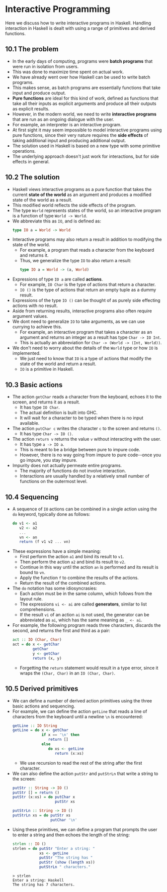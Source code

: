 # Interactive Programming
Here we discuss how to write interactive programs in Haskell. Handling interaction in Haskell is dealt with using a range of primitives and derived functions.
## 10.1 The problem
- In the early days of computing, programs were **batch programs** that were run in isolation from users.
- This was done to maximize time spent on actual work.
- We have already went over how Haskell can be used to write batch programs.
- This makes sense, as batch programs are essentially functions that take input and produce output.
- **Pure functions** are ideal for this kind of work, defined as functions that take all their inputs as explicit arguments and produce all their outputs as explicit results.
- However, in the modern world, we need to write **interactive programs** that are run as an ongoing dialogue with the user.
- For example, an interpreter is an interactive program.
- At first sight it may seem impossible to model interactive programs using pure functions, since their very nature requires the **side effects** of taking additional input and producing additional output.
- The solution used in Haskell is based on a new type with some primitive operations.
- The underlying approach doesn't just work for interactions, but for side effects in general.
## 10.2 The solution
- Haskell views interactive programs as a pure function that takes the current **state of the world** as an argument and produces a modified state of the world as a result.
- This modified world reflects the side effects of the program.
- The type `World` represents states of the world, so an interactive program is a function of type `World -> World`.
- We abbreviate this as `IO`, and is defined as:
    ```haskell
    type IO a = World -> World
    ```
- Interactive programs may also return a result in addition to modifying the state of the world.
    - For example, a program that reads a character from the keyboard and returns it.
    - Thus, we generalize the type `IO` to also return a result:
        ```haskell
        type IO a = World -> (a, World)
        ```
- Expressions of type `IO a` are called **actions**.
    - For example, `IO Char` is the type of actions that return a character.
    - `IO ()` is the type of actions that return an empty tuple as a dummy result.
- Expressions of the type `IO ()` can be thought of as purely side effecting actions with no result.
- Aside from returning results, interactive programs also often require argument values.
- We dont need to generalize `IO` to take arguments, as we can use currying to achieve this.
    - For example, an interactive program that takes a character as an argument and returns an integer as a result has type `Char -> IO Int`.
    - This is actually an abbreviation for `Char -> (World -> (Int, World))`.
- We don't need to worry about the details of the `World` type or how `IO` is implemented.
    - We just need to know that `IO` is a type of actions that modify the state of the world and return a result.
    - `IO` is a primitive in Haskell.
## 10.3 Basic actions
- The action `getChar` reads a character from the keyboard, echoes it to the screen, and returns it as a result.
    - It has type `IO Char`.
    - The actual definition is built into GHC.
    - It will wait for a character to be typed when there is no input available.
- The action `putChar c` writes the character `c` to the screen and returns `()`.
    - It has type `Char -> IO ()`.
- The action `return v` returns the value `v` without interacting with the user.
    - It has type `a -> IO a`.
    - This is meant to be a bridge between pure to impure code.
    - However, there is no way going from impure to pure code--once you go impure, you stay impure.
- Impurity does not actually permeate entire programs.
    - The majority of functions do not involve interaction.
    - Interactions are usually handled by a relatively small number of functions on the outermost level.
## 10.4 Sequencing
- A sequence of `IO` actions can be combined in a single action using the `do` keyword, typically done as follows:
    ```haskell
    do v1 <- a1
       v2 <- a2
       ...
       vn <- an
       return (f v1 v2 ... vn)
    ```
- These expressions have a simple meaning:
    - First perform the action `a1` and bind its result to `v1`.
    - Then perform the action `a2` and bind its result to `v2`.
    - Continue in this way until the action `an` is performed and its result is bound to `vn`.
    - Apply the function `f` to combine the results of the actions.
    - Return the result of the combined actions.
- The `do` notation has some idiosyncrasies:
    - Each action must be in the same column, which follows from the layout rule.
    - The expressions `vi <- ai` are called **generators**, similar to list comprehensions.
    - If the result `vi` of an action `ai` is not used, the generator can be abbreviated as `ai`, which has the same meaning as `_ <- ai`.
- For example, the following program reads three characters, discards the second, and returns the first and third as a pair:
    ```haskell
    act :: IO (Char, Char)
    act = do x <- getChar
             getChar
             y <- getChar
             return (x, y)
    ```
    - Forgetting the `return` statement would result in a type error, since it wraps the `(Char, Char)` in an `IO (Char, Char)`.
## 10.5 Derived primitives
- We can define a number of derived action primitives using the three basic actions and sequencing.
- For example, we can define the action `getLine` that reads a line of characters from the keyboard until a newline `\n` is encountered:
    ```haskell
    getLine :: IO String
    getLine = do x <- getChar
                 if x == '\n' then
                    return []
                 else
                    do xs <- getLine
                       return (x:xs)
    ```
    - We use recursion to read the rest of the string after the first character.
- We can also define the action `putStr` and `putStrLn` that write a string to the screen:
    ```haskell
    putStr :: String -> IO ()
    putStr [] = return ()
    putStr (x:xs) = do putChar x
                       putStr xs

    putStrLn :: String -> IO ()
    putStrLn xs = do putStr xs
                     putChar '\n'
    ```
- Using these primitives, we can define a program that prompts the user to enter a string and then echoes the length of the string:
    ```haskell
    strlen :: IO ()
    strlen = do putStr "Enter a string: "
                xs <- getLine
                putStr "The string has "
                putStr (show (length xs))
                putStrLn " characters."
    ```
    ```
    > strlen
    Enter a string: Haskell
    The string has 7 characters.
    ```